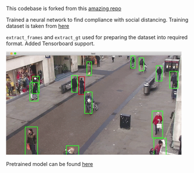 This codebase is forked from this [amazing repo](https://github.com/sgrvinod/a-PyTorch-Tutorial-to-Object-Detection)

Trained a neural network to find compliance with social distancing. Training dataset is taken from [here](https://megapixels.cc/oxford_town_centre/)

`extract_frames` and `extract_gt` used for preparing the dataset into required format. Added Tensorboard support.

![sample output](https://github.com/chaiitanyasangani88/a-PyTorch-Tutorial-to-Object-Detection/blob/master/img/social_distance.gif)

Pretrained model can be found [here](https://drive.google.com/open?id=1EH7WgCQfAaQfO4x-gTv1JYaxTVASEaIo)


